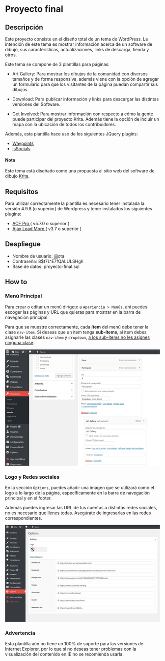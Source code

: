 # Proyecto final

## Descripción

Este proyecto consiste en el diseño total de un tema de WordPress. La intención de este tema es mostrar información acerca de un software de dibujo, sus características, actualizaciones, links de descarga, tienda y otros.

Este tema se compone de 3 plantillas para páginas:

- Art Gallery: Para mostrar los dibujos de la comunidad con diversos tamaños y de forma responsiva, además viene con la opción de agregar un formulario para que los visitantes de la página puedan compartir sus dibujos.

- Download: Para publicar información y links para descargar las distintas versiones del Software.

- Get Involved: Para mostrar información con respecto a cómo la gente puede participar del proyecto Krita. Además tiene la opción de incluir un mapa con la ubicación de todos los contribuidores.

Además, esta plantilla hace uso de los siguientes JQuery plugins:
- [Waypoints](http://imakewebthings.com/waypoints/guides/jquery-zepto/)
- [jsSocials](http://js-socials.com/start-using/)

#### Nota

Este tema está diseñado como una propuesta al sitio web del software de dibujo [Krita](https://krita.org/en/homepage/).

## Requisitos

Para utilizar correctamente la plantilla es necesario tener instalada la versión 4.9.8 (o superior) de Wordpress y tener instalados los siguientes plugins:
- [ ACF Pro ]( https://www.advancedcustomfields.com/pro/ )( v5.7.0 o superior )
- [ Ajax Load More ]( https://es.wordpress.org/plugins/ajax-load-more/ )( v3.7 o superior )

## Despliegue

- Nombre de usuario: jjjjota
- Contraseña: 8$t7L^E7fQALULSHgh
- Base de datos: proyecto-final.sql


## How to
### Menú Principal

Para crear o editar un menú dirígete a `Apariencia > Menús`, ahí puedes escoger las páginas y URL que quieras para mostrar en la barra de navegación principal.

Para que se muestre correctamente, cada **ítem** del menú debe tener la clase `nav-item`. Si deseas que un ítem tenga **sub-ítems**, al ítem debes asignarle las clases `nav-item` y `dropdown`, <u>a los sub-ítems no les asignes ninguna clase</u>.

![Ejemplo de ítem con sub-ítems](assets/images/menu-sub-items.jpg)

### Logo y Redes sociales

En la sección `Options`, puedes añadir una imagen que se utilizará como el logo a lo largo de la página, específicamente en la barra de navegación principal y en el footer.

Además puedes ingresar las URL de tus cuentas a distintas redes sociales, no es necesario que llenes todas. Asegúrate de ingresarlas en las redes correspondientes.

![Visualización de página Options](assets/images/options-page.jpg)

### Advertencia

Esta plantilla aún no tiene un 100% de soporte para las versiones de Internet Explorer, por lo que si no deseas tener problemas con la visualización del contenido en IE no se recomienda usarla.
